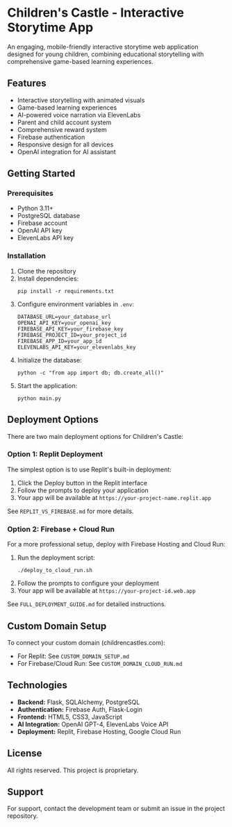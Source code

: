 # Children's Castle - Interactive Storytime App

An engaging, mobile-friendly interactive storytime web application designed for young children, combining educational storytelling with comprehensive game-based learning experiences.

## Features

- Interactive storytelling with animated visuals
- Game-based learning experiences
- AI-powered voice narration via ElevenLabs
- Parent and child account system
- Comprehensive reward system
- Firebase authentication
- Responsive design for all devices
- OpenAI integration for AI assistant

## Getting Started

### Prerequisites

- Python 3.11+
- PostgreSQL database
- Firebase account
- OpenAI API key
- ElevenLabs API key

### Installation

1. Clone the repository
2. Install dependencies:
   ```
   pip install -r requirements.txt
   ```
3. Configure environment variables in `.env`:
   ```
   DATABASE_URL=your_database_url
   OPENAI_API_KEY=your_openai_key
   FIREBASE_API_KEY=your_firebase_key
   FIREBASE_PROJECT_ID=your_project_id
   FIREBASE_APP_ID=your_app_id
   ELEVENLABS_API_KEY=your_elevenlabs_key
   ```
4. Initialize the database:
   ```
   python -c "from app import db; db.create_all()"
   ```
5. Start the application:
   ```
   python main.py
   ```

## Deployment Options

There are two main deployment options for Children's Castle:

### Option 1: Replit Deployment

The simplest option is to use Replit's built-in deployment:

1. Click the Deploy button in the Replit interface
2. Follow the prompts to deploy your application
3. Your app will be available at `https://your-project-name.replit.app`

See `REPLIT_VS_FIREBASE.md` for more details.

### Option 2: Firebase + Cloud Run

For a more professional setup, deploy with Firebase Hosting and Cloud Run:

1. Run the deployment script:
   ```
   ./deploy_to_cloud_run.sh
   ```
2. Follow the prompts to configure your deployment
3. Your app will be available at `https://your-project-id.web.app`

See `FULL_DEPLOYMENT_GUIDE.md` for detailed instructions.

## Custom Domain Setup

To connect your custom domain (childrencastles.com):

- For Replit: See `CUSTOM_DOMAIN_SETUP.md`
- For Firebase/Cloud Run: See `CUSTOM_DOMAIN_CLOUD_RUN.md`

## Technologies

- **Backend:** Flask, SQLAlchemy, PostgreSQL
- **Authentication:** Firebase Auth, Flask-Login
- **Frontend:** HTML5, CSS3, JavaScript
- **AI Integration:** OpenAI GPT-4, ElevenLabs Voice API
- **Deployment:** Replit, Firebase Hosting, Google Cloud Run

## License

All rights reserved. This project is proprietary.

## Support

For support, contact the development team or submit an issue in the project repository.